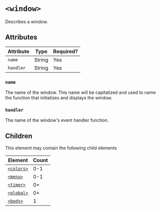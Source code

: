 # `<window>`
Describes a window.

## Attributes

| Attribute  | Type    | Required? |
|------------|---------|-----------|
| `name`     | String  | Yes       |
| `handler`  | String  | Yes       |

### `name`
The name of the window. This name will be capitalized and used to name the
function that initializes and displays the window.

### `handler`
The name of the window's event handler function.

## Children
This element may contain the following child elements

| Element          | Count |
|------------------|-------|
| [`<colors>`](#)  | 0-1   |
| [`<menu>`](#)    | 0-1   |
| [`<timer>`](#)   | 0+    |
| [`<global>`](#)  | 0+    |
| [`<body>`](#)    | 1     |
